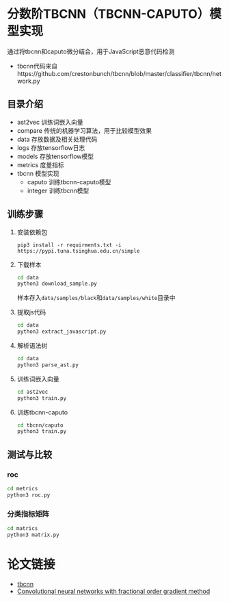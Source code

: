 # 分数阶TBCNN（TBCNN-CAPUTO）模型实现

通过将tbcnn和caputo微分结合，用于JavaScript恶意代码检测

- tbcnn代码来自https://github.com/crestonbunch/tbcnn/blob/master/classifier/tbcnn/network.py

## 目录介绍

- ast2vec 训练词嵌入向量
- compare 传统的机器学习算法，用于比较模型效果
- data 存放数据及相关处理代码
- logs 存放tensorflow日志
- models 存放tensorflow模型
- metrics 度量指标
- tbcnn 模型实现
    - caputo 训练tbcnn-caputo模型
    - integer 训练tbcnn模型

## 训练步骤

1. 安装依赖包

    ```
   pip3 install -r requirments.txt -i https://pypi.tuna.tsinghua.edu.cn/simple 
   ```

2. 下载样本

    ```bash
    cd data
    python3 download_sample.py
    ```
   
    样本存入`data/samples/black`和`data/samples/white`目录中
   
3. 提取js代码

    ```bash
    cd data
    python3 extract_javascript.py
    ```
   
5. 解析语法树

    ```bash
    cd data
    python3 parse_ast.py
    ```
   
5. 训练词嵌入向量

    ```bash
    cd ast2vec
    python3 train.py
    ```
   
6. 训练tbcnn-caputo

    ```bash
    cd tbcnn/caputo
    python3 train.py
    ```

## 测试与比较

### roc

```bash
cd metrics
python3 roc.py
```

### 分类指标矩阵

```bash
cd matrics
python3 matrix.py
```

# 论文链接

- [tbcnn](http://citeseerx.ist.psu.edu/viewdoc/download?doi=10.1.1.740.9656&rep=rep1&type=pdf)
- [Convolutional neural networks with fractional order gradient method](https://arxiv.org/pdf/1905.05336)

